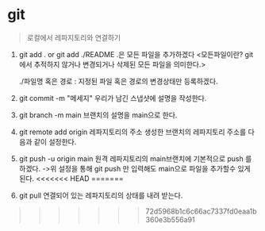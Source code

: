 # git
> 로컬에서 레파지토리와 연결하기

1. git add . or git add ./README 
.은 모든 파일을 추가하겠다
<모든파일이란? git에서 추적하지 않거나 변경되거나 삭제된 모든 파일을 의미한다.>

    ./파일명 혹은 경로 : 지정된 파일 혹은 경로의 변경상태만 등록하겠다.

2. git commit -m "메세지" 
우리가 남긴 스냅샷에 설명을 작성한다.

3. git branch -m main 
브랜치의 설명을 main으로 한다.

4. git remote add origin 레파지토리의 주소 
생성한 브랜치의 레파지토리 주소를 다음과 같이 설정한다.

5. git push -u origin main
원격 레파지토리의 main브랜치에 기본적으로 push 를 하겠다.
->위 설정을 통해 git push 만 입력해도 main으로 파일을 추가할수 있게 된다.
<<<<<<< HEAD
=======

6. git pull
연결되어 있는 레파지토리의 상태를 내려 받는다.
>>>>>>> 72d5968b1c6c66ac7337fd0eaa1b360e3b556a91
